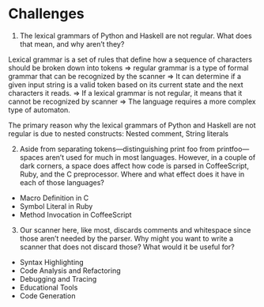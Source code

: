 # Challenges

1. The lexical grammars of Python and Haskell are not regular. What does that mean, and why aren’t they?

Lexical grammar is a set of rules that define how a sequence of characters should be broken down into tokens => regular grammar is a type of formal grammar that can be recognized by the scanner => It can determine if a given input string is a valid token based on its current state and the next characters it reads.
=> If a lexical grammar is not regular, it means that it cannot be recognized by scanner => The language requires a more complex type of automaton.

The primary reason why the lexical grammars of Python and Haskell are not regular is due to nested constructs: Nested comment, String literals

2. Aside from separating tokens—distinguishing print foo from printfoo—spaces aren’t used for much in most languages. However, in a couple of dark corners, a space does affect how code is parsed in CoffeeScript, Ruby, and the C preprocessor. Where and what effect does it have in each of those languages?

- Macro Definition in C
- Symbol Literal in Ruby
- Method Invocation in CoffeeScript

3. Our scanner here, like most, discards comments and whitespace since those aren’t needed by the parser. Why might you want to write a scanner that does not discard those? What would it be useful for?

- Syntax Highlighting
- Code Analysis and Refactoring
- Debugging and Tracing
- Educational Tools
- Code Generation
